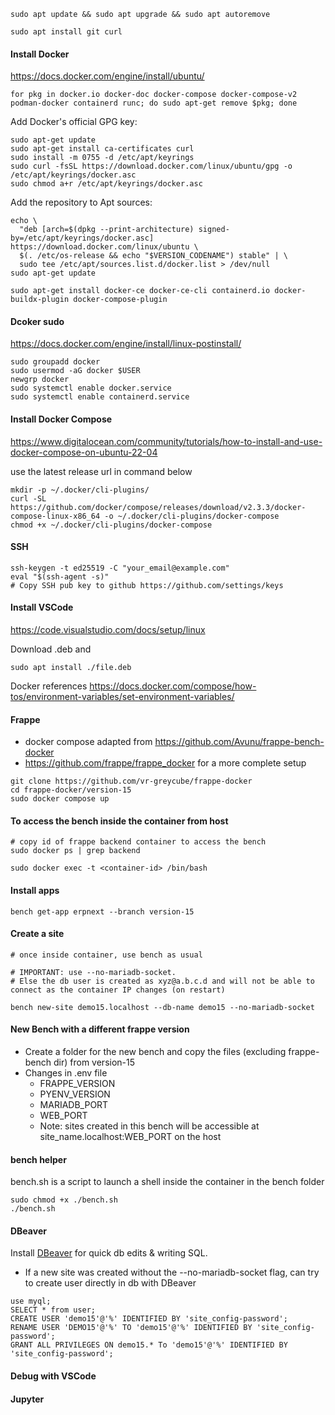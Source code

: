 ```
sudo apt update && sudo apt upgrade && sudo apt autoremove

sudo apt install git curl
```

#### Install Docker

https://docs.docker.com/engine/install/ubuntu/

```
for pkg in docker.io docker-doc docker-compose docker-compose-v2 podman-docker containerd runc; do sudo apt-get remove $pkg; done
```
Add Docker's official GPG key:
```
sudo apt-get update
sudo apt-get install ca-certificates curl
sudo install -m 0755 -d /etc/apt/keyrings
sudo curl -fsSL https://download.docker.com/linux/ubuntu/gpg -o /etc/apt/keyrings/docker.asc
sudo chmod a+r /etc/apt/keyrings/docker.asc
```
Add the repository to Apt sources:
```
echo \
  "deb [arch=$(dpkg --print-architecture) signed-by=/etc/apt/keyrings/docker.asc] https://download.docker.com/linux/ubuntu \
  $(. /etc/os-release && echo "$VERSION_CODENAME") stable" | \
  sudo tee /etc/apt/sources.list.d/docker.list > /dev/null
sudo apt-get update	

sudo apt-get install docker-ce docker-ce-cli containerd.io docker-buildx-plugin docker-compose-plugin
```

#### Dcoker sudo
https://docs.docker.com/engine/install/linux-postinstall/
```
sudo groupadd docker
sudo usermod -aG docker $USER
newgrp docker
sudo systemctl enable docker.service
sudo systemctl enable containerd.service
```

#### Install Docker Compose
https://www.digitalocean.com/community/tutorials/how-to-install-and-use-docker-compose-on-ubuntu-22-04

use the latest release url in command below

```
mkdir -p ~/.docker/cli-plugins/
curl -SL https://github.com/docker/compose/releases/download/v2.3.3/docker-compose-linux-x86_64 -o ~/.docker/cli-plugins/docker-compose
chmod +x ~/.docker/cli-plugins/docker-compose
```

#### SSH
```
ssh-keygen -t ed25519 -C "your_email@example.com"
eval "$(ssh-agent -s)"
# Copy SSH pub key to github https://github.com/settings/keys
```


#### Install VSCode
https://code.visualstudio.com/docs/setup/linux

Download .deb and 
```
sudo apt install ./file.deb
```

Docker references
https://docs.docker.com/compose/how-tos/environment-variables/set-environment-variables/





#### Frappe 
- docker compose adapted from https://github.com/Avunu/frappe-bench-docker
- https://github.com/frappe/frappe_docker for a more complete setup



```
git clone https://github.com/vr-greycube/frappe-docker
cd frappe-docker/version-15
sudo docker compose up

```

#### To access the bench inside the container from host
```
# copy id of frappe backend container to access the bench
sudo docker ps | grep backend

sudo docker exec -t <container-id> /bin/bash

```

#### Install apps
```
bench get-app erpnext --branch version-15
```


#### Create a site

```
# once inside container, use bench as usual

# IMPORTANT: use --no-mariadb-socket. 
# Else the db user is created as xyz@a.b.c.d and will not be able to connect as the container IP changes (on restart)

bench new-site demo15.localhost --db-name demo15 --no-mariadb-socket
```

#### New Bench with a different frappe version

- Create a folder for the new bench and copy the files (excluding frappe-bench dir) from version-15
- Changes in .env file
  - FRAPPE_VERSION
  - PYENV_VERSION
  - MARIADB_PORT
  - WEB_PORT
  - Note: sites created in this bench will be accessible at site_name.localhost:WEB_PORT on the host


#### bench helper
bench.sh is a script to launch a shell inside the container in the bench folder
```
sudo chmod +x ./bench.sh
./bench.sh
```

#### DBeaver

Install [DBeaver](https://dbeaver.io/download/) for quick db edits & writing SQL. 



- If a new site was created without the --no-mariadb-socket flag, can try to create user directly in db with DBeaver
```
use myql;
SELECT * from user;
CREATE USER 'demo15'@'%' IDENTIFIED BY 'site_config-password';
RENAME USER 'DEMO15'@'%' TO 'demo15'@'%' IDENTIFIED BY 'site_config-password';
GRANT ALL PRIVILEGES ON demo15.* To 'demo15'@'%' IDENTIFIED BY 'site_config-password';
```

#### Debug with VSCode



#### Jupyter
